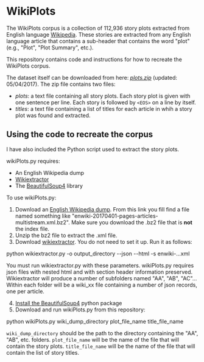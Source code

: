 # WikiPlots

The WikiPlots corpus is a collection of 112,936 story plots extracted from English language [Wikipedia](https://en.wikipedia.org/wiki/Main_Page). These stories are extracted from any English language article that contains a sub-header that contains the word "plot" (e.g., "Plot", "Plot Summary", etc.).

This repository contains code and instructions for how to recreate the WikiPlots corpus.

The dataset itself can be downloaded from here: [*plots.zip*](https://gtvault-my.sharepoint.com/personal/mriedl3_gatech_edu/_layouts/15/guestaccess.aspx?docid=0423220d662b64c5186ff44a94348ce4c&authkey=AQ441OWTvlz608hTgnU659A&expiration=2017-07-04T02%3a41%3a15.000Z) (updated: 05/04/2017). The zip file contains two files:

- *plots*: a text file containing all story plots. Each story plot is given with one sentence per line. Each story is followed by `<EOS>` on a line by itself.
- *titles*: a text file containing a list of titles for each article in whih a story plot was found and extracted.

## Using the code to recreate the corpus

I have also included the Python script used to extract the story plots.

wikiPlots.py requires:
- An English Wikipedia dump
- [Wikiextractor](https://github.com/attardi/wikiextractor)
- The [BeautifulSoup4](https://www.crummy.com/software/BeautifulSoup/) library

To use wikiPlots.py:

1. Download an [English Wikipedia dump](https://dumps.wikimedia.org/enwiki/). From this link you fill find a file named something like "enwiki-20170401-pages-articles-multistream.xml.bz2". Make sure you download the .bz2 file that is **not** the index file.
2. Unzip the bz2 file to extract the .xml file.
3. Download [wikiextractor](https://github.com/attardi/wikiextractor). You do not need to set it up. Run it as follows:


python wikiextractor.py -o output_directory --json --html -s enwiki-...xml


You must run wikiextractor.py with these parameters. wikiPlots.py requires json files with nested html and with section header information preserved. Wikiextractor will produce a number of subfolders named "AA", "AB", "AC"... Within each folder will be a wiki_xx file containing a number of json records, one per article.

4. [Install the BeautifulSoup4](https://www.crummy.com/software/BeautifulSoup/bs4/doc/#installing-beautiful-soup) python package
5. Download and run wikiPlots.py from this repository:

python wikiPlots.py wiki_dump_directory plot_file_name title_file_name

`wiki_dump_directory` should be the path to the directory containing the "AA", "AB", etc. folders. `plot_file_name` will be the name of the file that will contain the story plots. `title_file_name` will be the name of the file that will contain the list of story titles.
